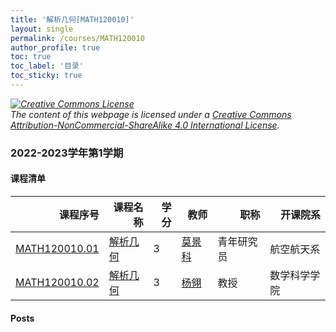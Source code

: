 ```yaml
---
title: '解析几何[MATH120010]'
layout: single
permalink: /courses/MATH120010
author_profile: true
toc: true
toc_label: '目录'
toc_sticky: true
---
```



<div class='notice--warning'>
	<p><i><a rel='license' href='http://creativecommons.org/licenses/by-nc-sa/4.0/'><img alt='Creative Commons License' style='border-width:0' src='https://i.creativecommons.org/l/by-nc-sa/4.0/88x31.png' /></a><br /> The content of this webpage is licensed under a <a rel='license' href='http://creativecommons.org/licenses/by-nc-sa/4.0/'>Creative Commons Attribution-NonCommercial-ShareAlike 4.0 International License</a>.</i></p>
</div>

### 2022-2023学年第1学期


#### 课程清单

<div style='text-align: center;' id='MATH120010_2223F'> <table id='MATH120010_2223F_table'>
  <thead>
    <tr style="text-align: right;">
      <th>课程序号</th>
      <th>课程名称</th>
      <th>学分</th>
      <th>教师</th>
      <th>职称</th>
      <th>开课院系</th>
    </tr>
  </thead>
  <tbody>
    <tr>
      <td><a href='https://fdu-math.github.io/courses/class-id/MATH120010-01'>MATH120010.01</a></td>
      <td><a href='https://fdu-math.github.io/courses/MATH120010'>解析几何</a></td>
      <td>3</td>
      <td><a href='https://fdu-math.github.io/teachers/莫景科'>莫景科</a></td>
      <td>青年研究员</td>
      <td>航空航天系</td>
    </tr>
    <tr>
      <td><a href='https://fdu-math.github.io/courses/class-id/MATH120010-02'>MATH120010.02</a></td>
      <td><a href='https://fdu-math.github.io/courses/MATH120010'>解析几何</a></td>
      <td>3</td>
      <td><a href='https://fdu-math.github.io/teachers/杨翎'>杨翎</a></td>
      <td>教授</td>
      <td>数学科学学院</td>
    </tr>
  </tbody>
</table></div>

#### Posts

